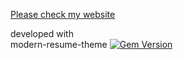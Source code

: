 [Please check my website](https://nbabii.github.io/my_cv/)
  
  
developed with  
modern-resume-theme [![Gem Version](https://badge.fury.io/rb/modern-resume-theme.svg)](https://badge.fury.io/rb/modern-resume-theme) 
